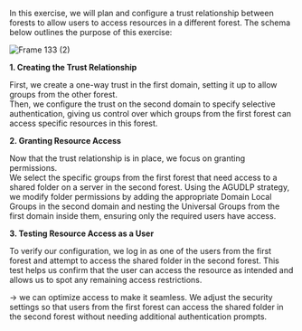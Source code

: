 In this exercise, we will plan and configure a trust relationship between forests to allow users to access resources in a different forest. The schema below outlines the purpose of this exercise:



![Frame 133 (2)](https://github.com/user-attachments/assets/273851ff-9031-458e-b199-a092492fdb27)

**1. Creating the Trust Relationship**  

First, we create a one-way trust in the first domain, setting it up to allow groups from the other forest.  
Then, we configure the trust on the second domain to specify selective authentication, giving us control over which groups from the first forest can access specific resources in this forest.

**2. Granting Resource Access**  

Now that the trust relationship is in place, we focus on granting permissions.  
We select the specific groups from the first forest that need access to a shared folder on a server in the second forest. Using the AGUDLP strategy, we modify folder permissions by adding the appropriate Domain Local Groups in the second domain and nesting the Universal Groups from the first domain inside them, ensuring only the required users have access.

**3. Testing Resource Access as a User**

To verify our configuration, we log in as one of the users from the first forest and attempt to access the shared folder in the second forest. This test helps us confirm that the user can access the resource as intended and allows us to spot any remaining access restrictions.

-> we can optimize access to make it seamless. We adjust the security settings so that users from the first forest can access the shared folder in the second forest without needing additional authentication prompts.

